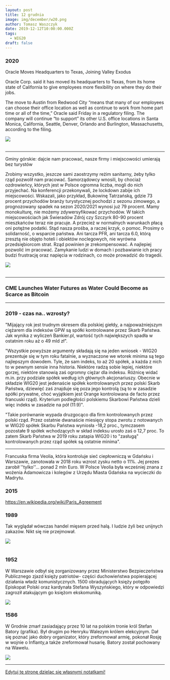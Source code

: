 ```yaml
---
layout: post
title: 12 grudnia
image: img/december/w20.png
author: Tomasz Waszczyk
date: 2019-12-12T10:00:00.000Z
tags:
  - WIG20
draft: false
---
```


### 2020

Oracle Moves Headquarters to Texas, Joining Valley Exodus

Oracle Corp. said it has moved its headquarters to Texas, from its home state of California to give employees more flexibility on where they do their jobs.

The move to Austin from Redwood City “means that many of our employees can choose their office location as well as continue to work from home part time or all of the time,” Oracle said Friday in a regulatory filing. The company will continue “to support” its other U.S. office locations in Santa Monica, California, Seattle, Denver, Orlando and Burlington, Massachusetts, according to the filing.

<img src="./img/december/oracle.jpg"><br><br>

---

Gminy górskie: dajcie nam pracować, nasze firmy i miejscowości umierają bez turystów

Zrobimy wszystko, jeszcze sami zaostrzymy reżim sanitarny, żeby tylko rząd pozwolił nam pracować.
Samorządowcy wnosili, by chociaż ozdrowieńcy, których jest w Polsce ogromna liczba, mogli do nich przyjechać. Na konferencji przekonywali, że lockdown zabije ich miejscowości. Wskazali, jako przykład, Bukowinę Tatrzańską, gdzie 73 procent przychodów branży turystycznej pochodzi z sezonu zimowego, a prognozowany spadek na sezon 2020/2021 wynosi już 79 procent.
Mamy monokulturę, nie możemy zdywersyfikować przychodów. W takich miejscowościach jak Świeradów Zdrój czy Szczyrk 80-90 procent mieszkańców teraz nie pracuje. A przecież w normalnych warunkach płacą oni potężne podatki. Stąd nasza prośba, a raczej krzyk, o pomoc. Prosimy o solidarność, o wsparcie państwa.
Ani tarcza PFR, ani tarcza 6.0, którą zresztą nie objęto hoteli i obiektów noclegowych, nie wyrówna przedsiębiorcom strat. Rząd powinien je zrekompensować. A najlepiej pozwolić im pracować.
Zamykanie ludzi w domach i pozbawianie ich pracy budzi frustrację oraz napięcia w rodzinach, co może prowadzić do tragedii.

<img src="./img/december/gorale.jpg"><br><br>

---

### CME Launches Water Futures as Water Could Become as Scarce as Bitcoin

---

### 2019 - czas na.. wzrosty?

"Mijający rok jest trudnym okresem dla polskiej giełdy, a najpoważniejszym ciężarem dla indeksów GPW są spółki kontrolowane przez Skarb Państwa. Jak wynika z wyliczeń Bankier.pl, wartość tych największych spadła w ostatnim roku aż o 49 mld zł".

"Wszystkie powyższe argumenty składają się na jeden wniosek - WIG20 prezentuje się w tym roku fatalnie, a wyznaczone we wtorek minima są tego najlepszym dowodem. Tyle, że sam indeks, to aż 20 spółek, a każda z nich to w pewnym sensie inna historia. Niektóre radzą sobie lepiej, niektóre gorzej, niektóre stanowią zaś ogromny ciężar dla indeksu. Różnicę widać m.in. przy podziale spółek według ich głównych akcjonariuszy. Obecnie w składzie WIG20 jest jedenaście spółek kontrolowanych przez polski Skarb Państwa, dziewięć zaś znajduje się poza jego kontrolą (są to w zasadzie spółki prywatne, choć wyjątkiem jest Orange kontrolowana de facto przez francuski rząd). Kryterium podległości polskiemu Skarbowi Państwa dzieli więc indeks w zasadzie na pół (11:9)".

"Takie porównanie wypada druzgocąco dla firm kontrolowanych przez polski rząd. Przez ostatnie dwanaście miesięcy stopa zwrotu z notowanych w WIG20 spółek Skarbu Państwa wyniosła -18,2 proc., tymczasem pozostałe 9 spółek wchodzących w skład indeksu urosło zaś o 12,7 proc. To zatem Skarb Państwa w 2019 roku zatapia WIG20 i to "zasługą" kontrolowanych przez rząd spółek są ostatnie minima".

---

Francuska firma Veolia, która kontroluje sieć ciepłowniczą w Gdańsku i Warszawie, zanotowała w 2018 roku wzrost zysku netto o 11%. Jej prezes zarobił ''tylko''... ponad 2 mln Euro. W Polsce Veolia była wcześniej znana z wożenia Adamowicza i kolegów z Urzędu Miasta Gdańska na wycieczki do Madrytu.

### 2015

https://en.wikipedia.org/wiki/Paris_Agreement

### 1989

Tak wyglądał wówczas handel mięsem przed halą. I ludzie żyli bez unijnych zakazów. Nikt się nie przejmował.

<img src="./img/december/halamirowska.jpg"><br><br>

### 1952

W Warszawie odbył się zorganizowany przez Ministerstwo Bezpieczeństwa Publicznego zjazd księży patriotów- części duchowieństwa popierającej działania władz komunistycznych.
1500 obradujących księży potępiło Episkopat Polski oraz kardynała Stefana Wyszyńskiego, który w odpowiedzi zagroził atakującym go księżom ekskomuniką.

<img src="./img/december/episkopat.jpg"/><br>

### 1586

W Grodnie zmarł zasiadający przez 10 lat na polskim tronie król Stefan Batory (grafika).
Był drugim po Henryku Walezym królem elekcyjnym. Dał się poznać jako dobry organizator, który zreformował armię, pokonał Rosję w wojnie o Inflanty,a także zreformował husarię.
Batory został pochowany na Wawelu.

<img src="./img/december/batory.jpg"/><br>

---

<a href="https://github.com/TomaszWaszczyk/historia.waszczyk.com/edit/master/src/content/december-12.md" target="_blank">Edytuj tę stronę dzieląc się własnymi notatkami!</a>
